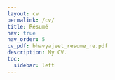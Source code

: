 ```yaml
---
layout: cv
permalink: /cv/
title: Résumé
nav: true
nav_order: 5
cv_pdf: bhavyajeet_resume_re.pdf
description: My CV.
toc:
  sidebar: left
---
```

